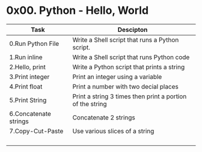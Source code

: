 # 0x00. Python - Hello, World
|Task|Descipton|
|---|---|
|0.Run Python File  | Write a Shell script that runs a Python script.|
|1.Run inline | Write a Shell script that runs Python code|
|2.Hello, print | Write a Python script that prints a string|
|3.Print integer | Print an integer using a variable|
|4.Print float | Print a number with two decial places|
|5.Print String| Print a string 3 times then print a portion of the string|
|6.Concatenate strings| Concatenate 2 strings|
|7.Copy-Cut-Paste| Use various slices of a  string|
|   |   |
|   |   |
|   |   |
|   |   |